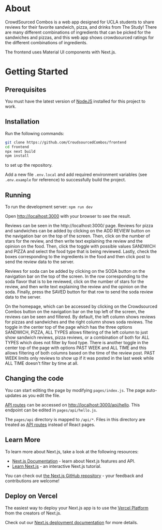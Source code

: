 # About

CrowdSourced Combos is a web app designed for UCLA students to share reviews for their favorite sandwich, pizza, and drinks from The Study! There are many different combinations of ingredients that can be picked for the sandwiches and pizzas, and this web app shows crowdsourced ratings for the different combinations of ingredients.

The frontend uses Material UI components with Next.js. 

# Getting Started

## Prerequisites

You must have the latest version of [NodeJS](https://nodejs.org/en/) installed for this project to work.

## Installation

Run the following commands:
```bash
git clone https://github.com/CroudsourcedCombos/frontend
cd frontend
npx next build
npm install
```
to set up the repository.

Add a new file `.env.local` and add required environment variables (see `.env.example` for reference) to successfully build the project.

## Running

To run the development server: `npm run dev`

Open [http://localhost:3000](http://localhost:3000) with your browser to see the result.

Reviews can be seen in the http://localhost:3000/ page. Reviews for pizza and sandwiches can be added by clicking on the ADD REVIEW button on the navigation bar on the top of the screen. 
Then, click on the number of stars for the review, and then write text explaining the review and the opinion on the food. Then, click the toggle with possible values SANDWICH and PIZZA and select the food type that is being reviewed.
Lastly, check the boxes corresponding to the ingredients in the food and then click post to send the review data to the server.

Reviews for soda can be added by clicking on the SODA button on the navigation bar on the top of the screen. In the row corresponding to the soda flavor that is to be reviewed, click on the number of stars for the review, and then write text explaining the review and the opinion on the soda. Finally, press the SAVED button for that row to send the soda review data to the server.

On the homepage, which can be accessed by clicking on the Crowdsourced Combos button on the navigation bar on the top left of the screen, the reviews can be seen and filtered.
By default, the left column shows reviews for pizzas and sandwiches and the right column shows soda reviews. 
The toggle in the center top of the page which has the three options SANDWICH, PIZZA, ALL TYPES allows filtering of the left column to just show sandwich reviews, pizza reviews, or a combination of both for ALL TYPES which does not filter by food type. 
There is another toggle in the center top of the page with options PAST WEEK and ALL TIME and this allows filtering of both columns based on the time of the review post. PAST WEEK limits only reviews to show up if it was posted in the last week while ALL TIME doesn't filter by time at all.

## Changing the code

You can start editing the page by modifying `pages/index.js`. The page auto-updates as you edit the file.

[API routes](https://nextjs.org/docs/api-routes/introduction) can be accessed on [http://localhost:3000/api/hello](http://localhost:3000/api/hello). This endpoint can be edited in `pages/api/hello.js`.

The `pages/api` directory is mapped to `/api/*`. Files in this directory are treated as [API routes](https://nextjs.org/docs/api-routes/introduction) instead of React pages.

## Learn More

To learn more about Next.js, take a look at the following resources:

- [Next.js Documentation](https://nextjs.org/docs) - learn about Next.js features and API.
- [Learn Next.js](https://nextjs.org/learn) - an interactive Next.js tutorial.

You can check out [the Next.js GitHub repository](https://github.com/vercel/next.js/) - your feedback and contributions are welcome!

## Deploy on Vercel

The easiest way to deploy your Next.js app is to use the [Vercel Platform](https://vercel.com/new?utm_medium=default-template&filter=next.js&utm_source=create-next-app&utm_campaign=create-next-app-readme) from the creators of Next.js.

Check out our [Next.js deployment documentation](https://nextjs.org/docs/deployment) for more details.
